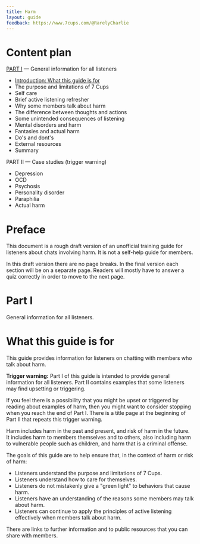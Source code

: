 ```yaml
---
title: Harm
layout: guide
feedback: https://www.7cups.com/@RarelyCharlie
---
```

# Content plan
[PART I](#part-i) — General information for all listeners
-	[Introduction: What this guide is for](#what-this-guide-is-for)
-	The purpose and limitations of 7 Cups
-	Self care
-	Brief active listening refresher
-	Why some members talk about harm
-	The difference between thoughts and actions
-	Some unintended consequences of listening
-	Mental disorders and harm
-	Fantasies and actual harm
-	Do's and dont's
-	External resources
-	Summary
	
PART II — Case studies (trigger warning)
-	Depression
-	OCD
-	Psychosis
-	Personality disorder
-	Paraphilia
-	Actual harm

# Preface
This document is a rough draft version of an unofficial training guide for listeners about chats involving harm. It is not a self-help guide for members.

In this draft version there are no page breaks. In the final version each section will be on a separate page. Readers will mostly have to answer a quiz correctly in order to move to the next page.

# Part I
General information for all listeners.

# What this guide is for
This guide provides information for listeners on chatting with members who talk about harm.

**Trigger warning:** Part I of this guide is intended to provide general information for all listeners. Part II contains examples that some listeners may find upsetting or triggering. 

If you feel there is a possibility that you might be upset or triggered by reading about examples of harm, then you might want to consider stopping when you reach the end of Part I. There is a title page at the beginning of Part II that repeats this trigger warning.

Harm includes harm in the past and present, and risk of harm in the future. It includes harm to members themselves and to others, also including harm to vulnerable people such as children, and harm that is a criminal offense.

The goals of this guide are to help ensure that, in the context of harm or risk of harm:
- Listeners understand the purpose and limitations of 7 Cups.
- Listeners understand how to care for themselves.
- Listeners do not mistakenly give a "green light" to behaviors that cause harm.
- Listeners have an understanding of the reasons some members may talk about harm.
- Listeners can continue to apply the principles of active listening effectively when members talk about harm.

There are links to further information and to public resources that you can share with members.
